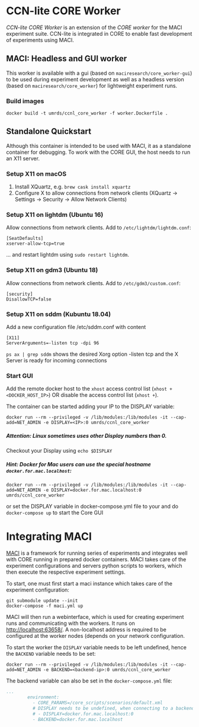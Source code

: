 # CCN-lite CORE Worker
*CCN-lite CORE Worker* is an extension of the *CORE worker* for the MACI experiment suite. CCN-lite is integrated in CORE to enable fast development of experiments using MACI.

## MACI: Headless and GUI worker

This worker is available with a gui (based on `maciresearch/core_worker-gui`) to be used during experiment development as well as a headless version (based on `maciresearch/core_worker`) for lightweight experiment runs.

### Build images
```
docker build -t umrds/ccnl_core_worker -f worker.Dockerfile .
```

## Standalone Quickstart
Although this container is intended to be used with MACI, it  as a standalone container for debugging. To work with the CORE GUI, the host needs to run an X11 server.

### Setup X11 on macOS
1. Install XQuartz, e.g. `brew cask install xquartz`
2. Configure X to allow connections from network clients (XQuartz -> Settings -> Security -> Allow Network Clients)

### Setup X11 on lightdm (Ubuntu 16)
Allow connections from network clients. Add to `/etc/lightdm/lightdm.conf`:

```
[SeatDefaults]
xserver-allow-tcp=true
```

... and restart lightdm using `sudo restart lightdm`.

### Setup X11 on gdm3 (Ubuntu 18)
Allow connections from network clients. Add to `/etc/gdm3/custom.conf`:

```
[security]
DisallowTCP=false
```

### Setup X11 on sddm (Kubuntu 18.04)
Add a new configuration file /etc/sddm.conf with content

```
[X11]
ServerArguments=-listen tcp -dpi 96
```

`ps ax | grep sddm` shows the desired Xorg option -listen tcp and the X Server is ready for incoming connections


### Start GUI

Add the remote docker host to the `xhost` access control list (`xhost +<DOCKER_HOST_IP>`) OR disable the access control list (`xhost +`).

The container can be started adding your IP to the DISPLAY variable:

```
docker run --rm --privileged -v /lib/modules:/lib/modules -it --cap-add=NET_ADMIN -e DISPLAY=<IP>:0 umrds/ccnl_core_worker
```

##### Attention: Linux sometimes uses other Display numbers than 0.
Checkout your Display using `echo $DISPLAY`

##### Hint: Docker for Mac users can use the special hostname `docker.for.mac.localhost`:
```
docker run --rm --privileged -v /lib/modules:/lib/modules -it --cap-add=NET_ADMIN -e DISPLAY=docker.for.mac.localhost:0 umrds/ccnl_core_worker
```

or set the DISPLAY variable in docker-compose.yml file to your <IP> and do `docker-compose up` to start the Core GUI

# Integrating MACI


[MACI](https://maci-research.net) is a framework for running series of experiments and integrates well with CORE running in prepared docker containers. MACI takes care of the experiment configurations and servers python scripts to workers, which then execute the respective experiment settings. 

To start, one must first start a maci instance which takes care of the experiment configuration:

```
git submodule update --init
docker-compose -f maci.yml up
```

MACI will then run a webinterface, which is used for creating experiment runs and communicating with the workers. It runs on [http://localhost:63658/](http://localhost:63658/). A non-localhost address is required to be configured at the worker nodes (depends on your network configuration.

To start the worker the `DISPLAY` variable needs to be left undefined, hence the `BACKEND` variable needs to be set:

```
docker run --rm --privileged -v /lib/modules:/lib/modules -it --cap-add=NET_ADMIN -e BACKEND=<backend-ip>:0 umrds/ccnl_core_worker
```

The backend variable can also be set in the `docker-compose.yml` file:

```yml
...
        environment:
          - CORE_PARAMS=/core_scripts/scenarios/default.xml
          # DISPLAY needs to be undefined, when connecting to a backend
          # - DISPLAY=docker.for.mac.localhost:0
          - BACKEND=docker.for.mac.localhost

```


